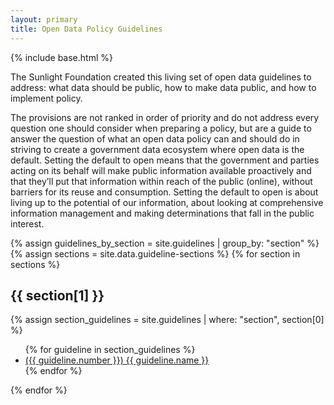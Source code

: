 ```yaml
---
layout: primary
title: Open Data Policy Guidelines
---
```


{% include base.html %}

The Sunlight Foundation created this living set of open data guidelines to address: what data should be public, how to make data public, and how to implement policy.

The provisions are not ranked in order of priority and do not address every question one should consider when preparing a policy, but are a guide to answer the question of what an open data policy can and should do in striving to create a government data ecosystem where open data is the default. Setting the default to open means that the government and parties acting on its behalf will make public information available proactively and that they’ll put that information within reach of the public (online), without barriers for its reuse and consumption. Setting the default to open is about living up to the potential of our information, about looking at comprehensive information management and making determinations that fall in the public interest.

{% assign guidelines_by_section = site.guidelines | group_by: "section" %}
{% assign sections = site.data.guideline-sections %}
{% for section in sections %}
  <h2>{{ section[1] }}</h2>
  {% assign section_guidelines = site.guidelines | where: "section", section[0] %}
  <ul>
  {% for guideline in section_guidelines %}
    <li><a href="{{ site.baseurl }}/{{ guideline.url }}">({{ guideline.number }}) {{ guideline.name }}</a></li>
  {% endfor %}
  </ul>
{% endfor %}
